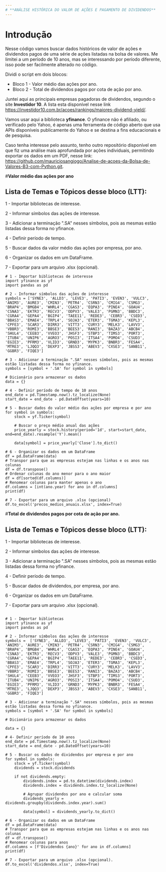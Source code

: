 ```yaml
---
# **ANÁLISE HISTÓRICA DO VALOR DE AÇÕES E PAGAMENTO DE DIVIDENDOS**
---
```


# **Introdução**

Nesse código vamos buscar dados históricos de valor de ações e dividendos pagos de uma série de ações listadas na bolsa de valores. Me limitei a um período de 10 anos, mas se interessando por período diferente, isso pode ser facilmente alterado no código.

Dividi o script em dois blocos:

*   Bloco 1 - Valor médio das ações por ano.
*   Bloco 2 - Total de dividendos pagos por cota de ação por ano.


Juntei aqui as principais empresas pagadoras de dividendos, segundo o site **Investidor 10**. A lista esta disponível nesse link https://investidor10.com.br/acoes/rankings/maiores-dividend-yield/.


Vamos usar aqui a biblioteca **yfinance**. O yfinance não é afiliado, ou verificado pelo Yahoo, é apenas uma ferramenta de código aberto que usa APIs disponíveis publicamente do Yahoo e se destina a fins educacionais e de pesquisa.

Caso tenha interesse pelo assunto, tenho outro repositório disponível em que fiz uma análise mais aprofundada por ações individuais, permitindo exportar os dados em um PDF, nesse link: https://github.com/mauriciosangiogo/Analise-de-acoes-da-Bolsa-de-Valores-B3-com-Python.git.


#**Valor médio das ações por ano**

## **Lista de Temas e Tópicos desse bloco (LTT):**

1 - Importar bibliotecas de interesse.

2 - Informar símbolos das ações de interesse.

3 - Adicionar a terminação ".SA" nesses símbolos, pois as mesmas estão listadas dessa forma no yfinance.

4 - Definir período de tempo.

5 - Buscar dados da valor médio das ações por empresa, por ano.

6 - Organizar os dados em um DataFrame.

7 - Exportar para um arquivo .xlsx (opcional).

```
# 1 - Importar bibliotecas de interesse
import yfinance as yf
import pandas as pd

# 2 - Informar símbolos das ações de interesse
symbols = ['SYNE3', 'ALLD3', 'LEVE3', 'PATI3', 'EVEN3', 'VULC3', 'ANIM3', 'AURE3', 'CMIN3', 'PETR4', 'CSRN3', 'CMIG4', 'CSMG3', 'BRAP4', 'BMGB4', 'WHRL4', 'CGAS3', 'EQPA3', 'PINE4', 'GOAU4', 'CSNA3', 'EKTR3', 'RECV3', 'ODPV3', 'VALE3', 'PGMN3', 'BBDC3', 'CGRA4', 'GEPA4', 'BGIP4', 'TAEE11', 'REDE3', 'CEBR3', 'CSED3', 'BBAS3', 'EMAE4', 'TRPL4', 'SOJA3', 'ETER3', 'TGMA3', 'KEPL3', 'CPFE3', 'SCAR3', 'DIRR3', 'VITT3', 'CURY3', 'MELK3', 'LAVV3', 'VBBR3', 'ROMI3', 'BBSE3', 'BEES3', 'RANI3', 'BAZA3', 'ABCB4', 'SHUL4', 'CEEB3', 'VVEO3', 'JHSF3', 'STBP3', 'TIMS3', 'PORT3', 'ITUB4', 'UNIP6', 'AGRO3', 'POSI3', 'ITSA4', 'POMO4', 'CSUD3', 'EGIE3', 'PFRM3', 'VLID3', 'GRND3', 'MYPK3', 'BNBR3', 'FESA4', 'MTRE3', 'LJQQ3', 'DEXP3', 'JBSS3', 'ABEV3', 'CXSE3', 'SANB11', 'GGBR3', 'FIQE3']

# 3 - Adicionar a terminação ".SA" nesses símbolos, pois as mesmas estão listadas dessa forma no yfinance.
symbols = [symbol + '.SA' for symbol in symbols]

# Dicionário para armazenar os dados
data = {}

# 4 - Definir período de tempo de 10 anos
end_date = pd.Timestamp.now().tz_localize(None)
start_date = end_date - pd.DateOffset(years=10)

# 5 - Buscar dados do valor médio das ações por empresa e por ano
for symbol in symbols:
    stock = yf.Ticker(symbol)

    # Buscar o preço médio anual das ações
    price_yearly = stock.history(period='1d', start=start_date, end=end_date).resample('Y').mean()

    data[symbol] = price_yearly['Close'].to_dict()

# 6 - Organizar os dados em um DataFrame
df = pd.DataFrame(data)
# Transpor para que as empresas estejam nas linhas e os anos nas colunas
df = df.transpose()
# Ordenar colunas do ano menor para o ano maior
df = df[sorted(df.columns)]
# Renomear colunas para manter apenas o ano
df.columns = [int(ano.year) for ano in df.columns]
print(df)

# 7 - Exportar para um arquivo .xlsx (opcional)
df.to_excel('precos_medios_anuais.xlsx', index=True)
```


#**Total de dividendos pagos por cota de ação por ano.**

## **Lista de Temas e Tópicos desse bloco (LTT):**

1 - Importar bibliotecas de interesse.

2 - Informar símbolos das ações de interesse.

3 - Adicionar a terminação ".SA" nesses símbolos, pois as mesmas estão listadas dessa forma no yfinance.

4 - Definir período de tempo.

5 - Buscar dados de dividendos, por empresa, por ano.

6 - Organizar os dados em um DataFrame.

7 - Exportar para um arquivo .xlsx (opcional).

```

# 1 - Importar bibliotecas
import yfinance as yf
import pandas as pd

# 2 - Informar símbolos das ações de interesse
symbols =  ['SYNE3', 'ALLD3', 'LEVE3', 'PATI3', 'EVEN3', 'VULC3', 'ANIM3', 'AURE3', 'CMIN3', 'PETR4', 'CSRN3', 'CMIG4', 'CSMG3', 'BRAP4', 'BMGB4', 'WHRL4', 'CGAS3', 'EQPA3', 'PINE4', 'GOAU4', 'CSNA3', 'EKTR3', 'RECV3', 'ODPV3', 'VALE3', 'PGMN3', 'BBDC3', 'CGRA4', 'GEPA4', 'BGIP4', 'TAEE11', 'REDE3', 'CEBR3', 'CSED3', 'BBAS3', 'EMAE4', 'TRPL4', 'SOJA3', 'ETER3', 'TGMA3', 'KEPL3', 'CPFE3', 'SCAR3', 'DIRR3', 'VITT3', 'CURY3', 'MELK3', 'LAVV3', 'VBBR3', 'ROMI3', 'BBSE3', 'BEES3', 'RANI3', 'BAZA3', 'ABCB4', 'SHUL4', 'CEEB3', 'VVEO3', 'JHSF3', 'STBP3', 'TIMS3', 'PORT3', 'ITUB4', 'UNIP6', 'AGRO3', 'POSI3', 'ITSA4', 'POMO4', 'CSUD3', 'EGIE3', 'PFRM3', 'VLID3', 'GRND3', 'MYPK3', 'BNBR3', 'FESA4', 'MTRE3', 'LJQQ3', 'DEXP3', 'JBSS3', 'ABEV3', 'CXSE3', 'SANB11', 'GGBR3', 'FIQE3']

# 3 - Adicionar a terminação ".SA" nesses símbolos, pois as mesmas estão listadas dessa forma no yfinance.
symbols = [symbol + '.SA' for symbol in symbols]

# Dicionário para armazenar os dados

data = {}

# 4- Definir período de 10 anos
end_date = pd.Timestamp.now().tz_localize(None)
start_date = end_date - pd.DateOffset(years=10)

# 5 - Buscar os dados de dividendos por empresa e por ano
for symbol in symbols:
    stock = yf.Ticker(symbol)
    dividends = stock.dividends

    if not dividends.empty:
        dividends.index = pd.to_datetime(dividends.index)
        dividends.index = dividends.index.tz_localize(None)

        # Agrupar dividendos por ano e calcular soma
        dividends_yearly = dividends.groupby(dividends.index.year).sum()

        data[symbol] = dividends_yearly.to_dict()

# 6 - Organizar os dados em um DataFrame
df = pd.DataFrame(data)
# Transpor para que as empresas estejam nas linhas e os anos nas colunas
df = df.transpose()
# Renomear colunas para anos
df.columns = [f'Dividendos {ano}' for ano in df.columns]
print(df)

# 7 - Exportar para um arquivo .xlsx (opcional).
df.to_excel('dividendos.xlsx', index=True)
```
